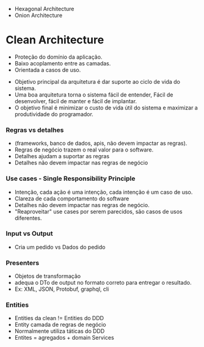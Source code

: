- Hexagonal Architecture
- Onion Architecture

# Clean Architecture

* Proteção do domínio da aplicação.
* Baixo acoplamento entre as camadas.
* Orientada a casos de uso.

- Objetivo principal da arquitetura é dar suporte ao ciclo de vida do sistema.
- Uma boa arquitetura torna o sistema fácil de entender, Fácil de desenvolver, fácil de manter e fácil de implantar.
- O objetivo final é minimizar o custo de vida útil do sistema e maximizar a produtividade do programador.

### Regras vs detalhes

* (frameworks, banco de dados, apis, não devem impactar as regras).
* Regras de negócio trazem o real valor para o software.
* Detalhes ajudam a suportar as regras
* Detalhes não devem impactar nas regras de negócio 

### Use cases - Single Responsibility Principle

* Intenção, cada ação é uma intenção, cada intenção é um caso de uso.
* Clareza de cada comportamento do software
* Detalhes não devem impactar nas regras de negócio.
* "Reaproveitar" use cases por serem parecidos, são casos de usos diferentes.

### Input vs Output

- Cria um pedido vs Dados do pedido

### Presenters

- Objetos de transformação
- adequa o DTo de output no formato correto para entregar o resultado.
- Ex: XML, JSON, Protobuf, graphql, cli

### Entities

- Entities da clean != Entities do DDD
- Entity camada de regras de negócio
- Normalmente utiliza táticas do DDD
- Entites = agregados + domain Services


